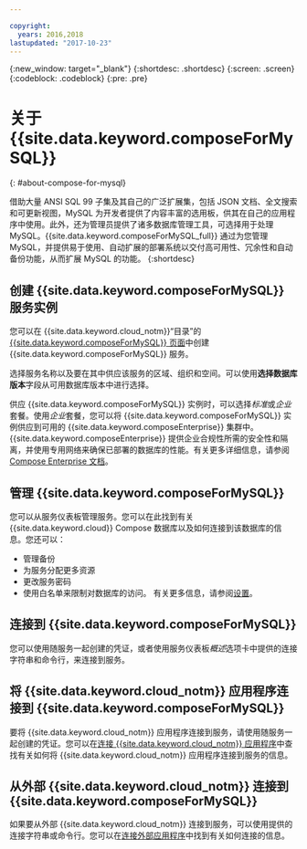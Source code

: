 ```yaml
---

copyright:
  years: 2016,2018
lastupdated: "2017-10-23"
---
```


{:new_window: target="_blank"}
{:shortdesc: .shortdesc}
{:screen: .screen}
{:codeblock: .codeblock}
{:pre: .pre}

# 关于 {{site.data.keyword.composeForMySQL}}
{: #about-compose-for-mysql}

借助大量 ANSI SQL 99 子集及其自己的广泛扩展集，包括 JSON 文档、全文搜索和可更新视图，MySQL 为开发者提供了内容丰富的选用板，供其在自己的应用程序中使用。此外，还为管理员提供了诸多数据库管理工具，可选择用于处理 MySQL。{{site.data.keyword.composeForMySQL_full}} 通过为您管理 MySQL，并提供易于使用、自动扩展的部署系统以交付高可用性、冗余性和自动备份功能，从而扩展 MySQL 的功能。
{:shortdesc}

## 创建 {{site.data.keyword.composeForMySQL}} 服务实例

您可以在 {{site.data.keyword.cloud_notm}}“目录”的 [{{site.data.keyword.composeForMySQL}} 页面](https://console.{DomainName}/catalog/services/compose-for-mysql/)中创建 {{site.data.keyword.composeForMySQL}} 服务。

选择服务名称以及要在其中供应该服务的区域、组织和空间。可以使用**选择数据库版本**字段从可用数据库版本中进行选择。

供应 {{site.data.keyword.composeForMySQL}} 实例时，可以选择*标准*或*企业*套餐。使用*企业*套餐，您可以将 {{site.data.keyword.composeForMySQL}} 实例供应到可用的 {{site.data.keyword.composeEnterprise}} 集群中。{{site.data.keyword.composeEnterprise}} 提供企业合规性所需的安全性和隔离，并使用专用网络来确保已部署的数据库的性能。有关更多详细信息，请参阅 [Compose Enterprise 文档](../ComposeEnterprise/index.html)。

## 管理 {{site.data.keyword.composeForMySQL}}

您可以从服务仪表板管理服务。您可以在此找到有关 {{site.data.keyword.cloud}} Compose 数据库以及如何连接到该数据库的信息。您还可以：
- 管理备份
- 为服务分配更多资源
- 更改服务密码
- 使用白名单来限制对数据库的访问。
有关更多信息，请参阅[设置](./dashboard-settings.html)。


## 连接到 {{site.data.keyword.composeForMySQL}}

您可以使用随服务一起创建的凭证，或者使用服务仪表板*概述*选项卡中提供的连接字符串和命令行，来连接到服务。

## 将 {{site.data.keyword.cloud_notm}} 应用程序连接到 {{site.data.keyword.composeForMySQL}}

要将 {{site.data.keyword.cloud_notm}} 应用程序连接到服务，请使用随服务一起创建的凭证。您可以在[连接 {{site.data.keyword.cloud_notm}} 应用程序](./connecting-bluemix-app.html)中查找有关如何将 {{site.data.keyword.cloud_notm}} 应用程序连接到服务的信息。

## 从外部 {{site.data.keyword.cloud_notm}} 连接到 {{site.data.keyword.composeForMySQL}}

如果要从外部 {{site.data.keyword.cloud_notm}} 连接到服务，可以使用提供的连接字符串或命令行。您可以在[连接外部应用程序](./connecting-external.html)中找到有关如何连接的信息。
